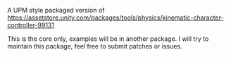 A UPM style packaged version of https://assetstore.unity.com/packages/tools/physics/kinematic-character-controller-99131

This is the core only, examples will be in another package. 
I will try to maintain this package, feel free to submit patches or issues.